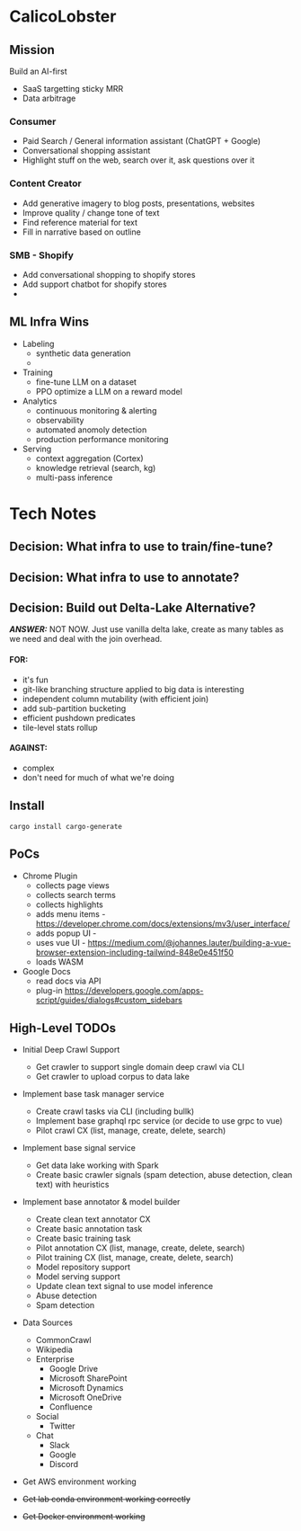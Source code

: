 # CalicoLobster


## Mission

Build an AI-first
* SaaS targetting sticky MRR
* Data arbitrage

### Consumer

* Paid Search / General information assistant (ChatGPT + Google)
* Conversational shopping assistant
* Highlight stuff on the web, search over it, ask questions over it

### Content Creator

* Add generative imagery to blog posts, presentations, websites
* Improve quality / change tone of text
* Find reference material for text
* Fill in narrative based on outline


### SMB - Shopify

* Add conversational shopping to shopify stores
* Add support chatbot for shopify stores
* 



## ML Infra Wins

* Labeling
  * synthetic data generation
  * 
* Training
  * fine-tune LLM on a dataset
  * PPO optimize a LLM on a reward model
* Analytics
  * continuous monitoring & alerting
  * observability
  * automated anomoly detection
  * production performance monitoring
* Serving
  * context aggregation (Cortex)
  * knowledge retrieval (search, kg)
  * multi-pass inference





# Tech Notes

## Decision: What infra to use to train/fine-tune?

## Decision: What infra to use to annotate?


## Decision: Build out Delta-Lake Alternative?
***ANSWER:*** NOT NOW. Just use vanilla delta lake, create as many tables as we need and deal with the join overhead.

#### FOR:
* it's fun
* git-like branching structure applied to big data is interesting
* independent column mutability (with efficient join)
* add sub-partition bucketing
* efficient pushdown predicates
* tile-level stats rollup

#### AGAINST:
* complex
* don't need for much of what we're doing

## Install

```
cargo install cargo-generate
```

## PoCs
* Chrome Plugin
  * collects page views
  * collects search terms
  * collects highlights
  * adds menu items - https://developer.chrome.com/docs/extensions/mv3/user_interface/
  * adds popup UI - 
  * uses vue UI - https://medium.com/@johannes.lauter/building-a-vue-browser-extension-including-tailwind-848e0e451f50
  * loads WASM
* Google Docs
  * read docs via API
  * plug-in https://developers.google.com/apps-script/guides/dialogs#custom_sidebars
  

## High-Level TODOs

* Initial Deep Crawl Support
  * Get crawler to support single domain deep crawl via CLI
  * Get crawler to upload corpus to data lake
* Implement base task manager service
  * Create crawl tasks via CLI (including bullk)
  * Implement base graphql rpc service (or decide to use grpc to vue)
  * Pilot crawl CX (list, manage, create, delete, search)
* Implement base signal service
  * Get data lake working with Spark
  * Create basic crawler signals (spam detection, abuse detection, clean text) with heuristics
* Implement base annotator & model builder
  * Create clean text annotator CX
  * Create basic annotation task
  * Create basic training task
  * Pilot annotation CX (list, manage, create, delete, search)
  * Pilot training CX (list, manage, create, delete, search)
  * Model repository support
  * Model serving support
  * Update clean text signal to use model inference
  * Abuse detection
  * Spam detection
* Data Sources
  * CommonCrawl
  * Wikipedia
  * Enterprise
    * Google Drive
    * Microsoft SharePoint
    * Microsoft Dynamics
    * Microsoft OneDrive
    * Confluence
  * Social
    * Twitter
  * Chat
    * Slack
    * Google 
    * Discord

* Get AWS environment working



* ~~Get lab conda environment working correctly~~
* ~~Get Docker environment working~~

